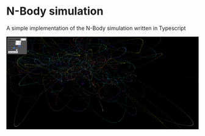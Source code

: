 # N-Body simulation
A simple implementation of the N-Body simulation written in Typescript

![simulation](/images/n-body.png)